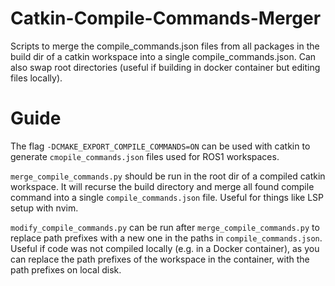 # Catkin-Compile-Commands-Merger
Scripts to merge the compile_commands.json files from all packages in the build dir of a catkin workspace into a single compile_commands.json. Can also swap root directories (useful if building in docker container but editing files locally).

# Guide

The flag `-DCMAKE_EXPORT_COMPILE_COMMANDS=ON` can be used with catkin to generate `cmopile_commands.json` files used for ROS1 workspaces. 

`merge_compile_commands.py` should be run in the root dir of a compiled catkin workspace. It will recurse the build directory and merge all found compile command into a single `compile_commands.json` file. Useful for things like LSP setup with nvim.

`modify_compile_commands.py` can be run after `merge_compile_commands.py` to replace path prefixes with a new one in the paths in `compile_commands.json`. Useful if code was not compiled locally (e.g. in a Docker container), as you can replace the path prefixes of the workspace in the container, with the path prefixes on local disk.
